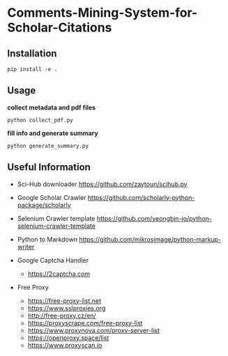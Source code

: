 # Comments-Mining-System-for-Scholar-Citations



## Installation

```
pip install -e .
```

## Usage

**collect metadata and pdf files**
```
python collect_pdf.py
```

**fill info and generate summary**
```
python generate_summary.py
```




## Useful Information

* Sci-Hub downloader
  https://github.com/zaytoun/scihub.py

* Google Scholar Crawler
  https://github.com/scholarly-python-package/scholarly

* Selenium Crawler template
  https://github.com/yeongbin-jo/python-selenium-crawler-template

* Python to Markdown
  https://github.com/mikrosimage/python-markup-writer

* Google Captcha Handler
  * https://2captcha.com

* Free Proxy
  * https://free-proxy-list.net
  * https://www.sslproxies.org
  * http://free-proxy.cz/en/
  * https://proxyscrape.com/free-proxy-list
  * https://www.proxynova.com/proxy-server-list
  * https://openproxy.space/list
  * https://www.proxyscan.io

